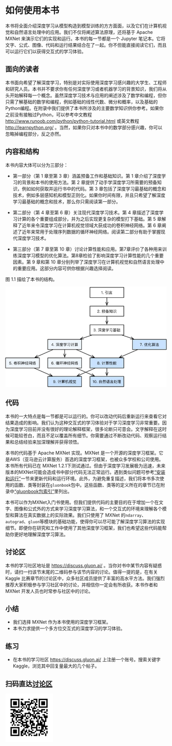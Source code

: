 # 如何使用本书

本书将全面介绍深度学习从模型构造到模型训练的方方面面，以及它们在计算机视觉和自然语言处理中的应用。我们不仅将阐述算法原理，还将基于 Apache MXNet 来演示它们的实现和运行。本书的每一节都是一个 Jupyter 笔记本。它将文字、公式、图像、代码和运行结果结合在了一起。你不但能直接阅读它们，而且可以运行它们以获得交互式的学习体验。

## 面向的读者

本书面向希望了解深度学习，特别是对实际使用深度学习感兴趣的大学生、工程师和研究人员。本书并不要求你有任何深度学习或者机器学习的背景知识，我们将从头开始解释每一个概念。虽然深度学习技术与应用的阐述涉及了数学和编程，但你只需了解基础的数学和编程，例如基础的线性代数、微分和概率，以及基础的Python编程。在附录中我们提供了本书所涉及的主要数学知识供你参考。如果你之前没有接触过Python，可以参考中文教程 http://www.runoob.com/python/python-tutorial.html 或英文教程 http://learnpython.org/ 。当然，如果你只对本书中的数学部分感兴趣，你可以忽略掉编程部分，反之亦然。


## 内容和结构

本书内容大体可以分为三部分：

* 第一部分（第 1 章至第 3 章）涵盖预备工作和基础知识。第 1 章介绍了深度学习的背景和本书的使用方法。第 2 章提供了动手学深度学习所需要的预备知识，例如如何获取并运行书中的代码。第 3 章包括了深度学习最基础的概念和技术，例如多层感知机和模型正则化。如果你时间有限，并且只希望了解深度学习最基础的概念和技术，那么你只需阅读第一部分。

* 第二部分（第 4 章至第 6 章）关注现代深度学习技术。第 4 章描述了深度学习计算的各个重要组成部分，并为之后实现更复杂的模型打下基础。第 5 章解释了近年来令深度学习在计算机视觉领域大获成功的卷积神经网络。第 6 章阐述了近年来常用于处理序列数据的循环神经网络。阅读第二部分有助于掌握现代深度学习技术。

* 第三部分（第 7 章至第 10 章）讨论计算性能和应用。第7章评价了各种用来训练深度学习模型的优化算法。第8章检验了影响深度学习计算性能的几个重要因素。第 9 章和第 10 章分别列举了深度学习在计算机视觉和自然语言处理中的重要应用。这部分内容可供你根据兴趣选择阅读。

图 1.1 描绘了本书的结构。

![本书的结构。由甲章指向乙章的箭头表明甲章的知识有助于理解乙章的内容。如果你想短时间了解深度学习最基础的概念和技术，只需阅读第 1 章至第 3 章；如果你希望掌握现代深度学习技术，还需阅读第 4 章至第 6 章。第 7 章至第 10 章可供你根据兴趣选择阅读。](../img/book-org.svg)


## 代码

本书的一大特点是每一节都是可以运行的。你可以改动代码后重新运行来查看它对结果造成的影响。我们认为这种交互式的学习体验对于学习深度学习非常重要。因为深度学习目前并没有很好的理论解释框架，很多论断只可意会。文字解释在这时候可能较苍白，而且不足以覆盖所有细节。你需要通过不断改动代码、观察运行结果和总结经验来加深理解并获得领悟。

本书的代码基于 Apache MXNet 实现。MXNet 是一个开源的深度学习框架。它是AWS（亚马逊云计算服务）首选的深度学习框架，也被众多学校和公司使用。本书所有代码已在 MXNet 1.2.1下测试通过。但由于深度学习发展极为迅速，未来版本的MXNet可能会造成书中部分代码无法正常运行。遇到类似问题可参考[“安装和运行”](../chapter_prerequisite/install.md)一节来更新代码和运行环境。此外，为避免重复描述，我们将本书多次使用的函数、类等封装在`gluonbook`包中。这些函数、类等的定义所在的章节已在附录中[“gluonbook包索引”](../chapter_appendix/gluonbook.md)里列出。

本书可以作为MXNet入门书使用。但我们提供代码的主要目的在于增加一个在文字、图像和公式外的方式来学习深度学习算法，和一个交互式的环境来理解各个模型和算法在真实数据上的实际效果。我们只使用了 MXNet 的`ndarray`、`autograd`、`gluon`等模块的基础功能，使得你可以尽可能了解深度学习算法的实现细节。即便你在研究和工作中使用了其他深度学习框架，我们也希望这些代码能帮助你更好地理解深度学习算法。


## 讨论区

本书的学习社区地址是 https://discuss.gluon.ai/ 。当你对书中某节内容有疑惑时，请扫一扫该节末尾的二维码参与该节内容的讨论。值得一提的是，在有关 Kaggle 比赛章节的讨论区中，众多社区成员提供了丰富的高水平方法。我们强烈推荐大家积极参与学习社区中的讨论，并相信你一定会有所收获。本书作者和 MXNet 开发人员也时常参与社区中的讨论。

## 小结

* 我们选择 MXNet 作为本书使用的深度学习框架。
* 本书力求提供一个多方位交互式的深度学习的学习体验。


## 练习

* 在本书的学习社区 https://discuss.gluon.ai/ 上注册一个账号。搜索关键字Kaggle，浏览其中回复量最大的几个帖子。


## 扫码直达[讨论区](https://discuss.gluon.ai/t/topic/6915)

![](../img/qr_how-to-use.svg)
